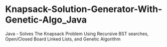 # Knapsack-Solution-Generator-With-Genetic-Algo_Java
Java - Solves The Knapsack Problem Using Recursive BST searches, Open/Closed Board Linked Lists, and Genetic Algorithm
